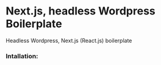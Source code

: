 # Next.js, headless Wordpress Boilerplate

Headless Wordpress, Next.js (React.js) boilerplate

### Intallation:


